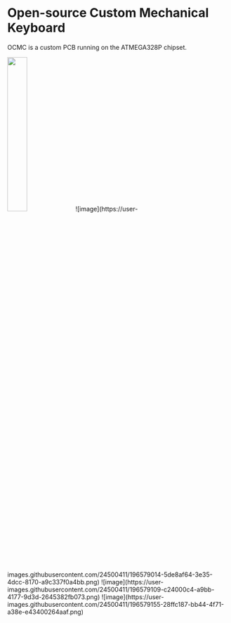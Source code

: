 # Open-source Custom Mechanical Keyboard

OCMC is a custom PCB running on the ATMEGA328P chipset.

<img src="https://i.imgur.com/dYPcllk.jpg" width=30% height=30%>
![image](https://user-images.githubusercontent.com/24500411/196579014-5de8af64-3e35-4dcc-8170-a9c337f0a4bb.png)
![image](https://user-images.githubusercontent.com/24500411/196579109-c24000c4-a9bb-4177-9d3d-2645382fb073.png)
![image](https://user-images.githubusercontent.com/24500411/196579155-28ffc187-bb44-4f71-a38e-e43400264aaf.png)
